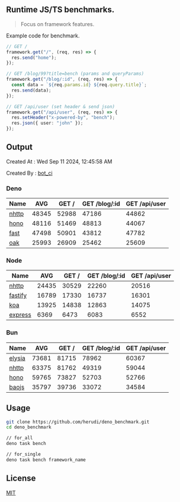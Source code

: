 ## Runtime JS/TS benchmarks.

> Focus on framework features.

Example code for benchmark.
```ts
// GET /
framework.get("/", (req, res) => {
  res.send("home");
});

// GET /blog/99?title=bench (params and queryParams)
framework.get("/blog/:id", (req, res) => {
  const data = `${req.params.id} ${req.query.title}`;
  res.send(data);
});

// GET /api/user (set header & send json)
framework.get("/api/user", (req, res) => {
  res.setHeader("x-powered-by", "bench");
  res.json({ user: "john" });
});
```

## Output
Created At : Wed Sep 11 2024, 12:45:58 AM

Created By : [bot_ci](https://github.com/herudi/deno_benchmarks/commits?author=github-actions%5Bbot%5D)


### Deno
|Name|AVG|GET /|GET /blog/:id|GET /api/user|
|----|----|----|----|----|
|[nhttp](https://github.com/nhttp/nhttp)|48345|52988|47186|44862|
|[hono](https://github.com/honojs/hono)|48116|51469|48813|44067|
|[fast](https://github.com/danteissaias/fast)|47498|50901|43812|47782|
|[oak](https://github.com/oakserver/oak)|25993|26909|25462|25609|
  


### Node
|Name|AVG|GET /|GET /blog/:id|GET /api/user|
|----|----|----|----|----|
|[nhttp](https://github.com/nhttp/nhttp)|24435|30529|22260|20516|
|[fastify](https://github.com/fastify/fastify)|16789|17330|16737|16301|
|[koa](https://github.com/koajs/koa)|13925|14838|12863|14075|
|[express](https://github.com/expressjs/express)|6369|6473|6083|6552|
  


### Bun
|Name|AVG|GET /|GET /blog/:id|GET /api/user|
|----|----|----|----|----|
|[elysia](https://github.com/elysiajs/elysia)|73681|81715|78962|60367|
|[nhttp](https://github.com/nhttp/nhttp)|63375|81762|49319|59044|
|[hono](https://github.com/honojs/hono)|59765|73827|52703|52766|
|[baojs](https://github.com/mattreid1/baojs)|35797|39736|33072|34584|
  



## Usage

```bash
git clone https://github.com/herudi/deno_benchmark.git
cd deno_benchmark

// for_all
deno task bench

// for_single
deno task bench framework_name
```

## License

[MIT](LICENSE)

